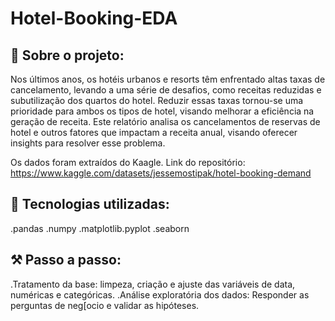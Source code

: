 # Hotel-Booking-EDA 

## 📌 Sobre o projeto:
Nos últimos anos, os hotéis urbanos e resorts têm enfrentado altas taxas de cancelamento, levando a uma série de desafios, como receitas reduzidas e subutilização dos quartos do hotel. Reduzir essas taxas tornou-se uma prioridade para ambos os tipos de hotel, visando melhorar a eficiência na geração de receita. Este relatório analisa os cancelamentos de reservas de hotel e outros fatores que impactam a receita anual, visando oferecer insights para resolver esse problema.

Os dados foram extraídos do Kaagle. 
Link do repositório: https://www.kaggle.com/datasets/jessemostipak/hotel-booking-demand

## 🚀 Tecnologias utilizadas:
.pandas 
.numpy 
.matplotlib.pyplot 
.seaborn 

## ⚒️ Passo a passo:
.Tratamento da base: limpeza, criação e ajuste das variáveis de data, numéricas e categóricas.
.Análise exploratória dos dados: Responder as perguntas de neg[ocio e validar as hipóteses. 
